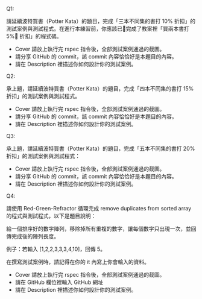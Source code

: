 Q1:

請延續波特買書（Potter Kata）的題目，完成「三本不同集的書打 10% 折扣」的測試案例與測試程式。在進行本練習前，你應該已完成了教案裡「買兩本書打 5% 折扣」的程式碼。

- Cover 請放上執行完 rspec 指令後，全部測試案例通過的截圖。
- 請分享 GitHub 的 commit，該 commit 內容恰恰好是本題目的內容。
- 請在 Description 裡描述你如何設計你的測試案例。

Q2:

承上題，請延續波特買書（Potter Kata）的題目，完成「四本不同集的書打 15% 折扣」的測試案例與測試程式。

- Cover 請放上執行完 rspec 指令後，全部測試案例通過的截圖。
- 請分享 GitHub 的 commit，該 commit 內容恰恰好是本題目的內容。
- 請在 Description 裡描述你如何設計你的測試案例。

Q3:

承上題，請延續波特買書（Potter Kata）的題目，完成「五本不同集的書打 20% 折扣」的測試案例與測試程式：

- Cover 請放上執行完 rspec 指令後，全部測試案例通過的截圖。
- 請分享 GitHub 的 commit，該 commit 內容恰恰好是本題目的內容。
- 請在 Description 裡描述你如何設計你的測試案例。

Q4:

請使用 Red-Green-Refractor 循環完成 remove duplicates from sorted array 的程式與測試程式，以下是題目說明：

給一個排序好的數字陣列，移除掉所有重複的數字，讓每個數字只出現一次，並回傳完成後的陣列長度。

例子：若輸入 [1,2,2,3,3,3,4,10]，回傳 5。

在撰寫測試案例時，請記得在你的 it 內寫上你會輸入的資料。

- Cover 請放上執行完 rspec 指令後，全部測試案例通過的截圖。
- 請在 GitHub 欄位裡輸入 GitHub 網址
- 請在 Description 裡描述你如何設計你的測試案例。

